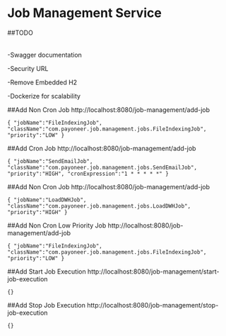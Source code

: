 # Job Management Service

##TODO

###### 
-Swagger documentation

-Security URL

-Remove Embedded H2

-Dockerize for scalability


##Add Non Cron Job
http://localhost:8080/job-management/add-job

`{
"jobName":"FileIndexingJob",
"className":"com.payoneer.job.management.jobs.FileIndexingJob",
"priority":"LOW"
}`

##Add Cron Job
http://localhost:8080/job-management/add-job

`{
"jobName":"SendEmailJob",
"className":"com.payoneer.job.management.jobs.SendEmailJob",
"priority":"HIGH",
"cronExpression":"1 * * * * *"
}`

##Add Non Cron Job
http://localhost:8080/job-management/add-job

`{
"jobName":"LoadDWHJob",
"className":"com.payoneer.job.management.jobs.LoadDWHJob",
"priority":"HIGH"
}`

##Add Non Cron Low Priority Job
http://localhost:8080/job-management/add-job

`{
"jobName":"FileIndexingJob",
"className":"com.payoneer.job.management.jobs.FileIndexingJob",
"priority":"LOW"
}`

##Add Start Job Execution
http://localhost:8080/job-management/start-job-execution

`{}`

##Add Stop Job Execution
http://localhost:8080/job-management/stop-job-execution

`{}`
